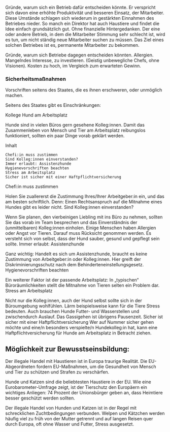 Gründe, warum sich ein Betrieb dafür entscheiden könnte. 
Er verspricht sich davon eine erhöhte Produktivität und besseren Einsatz, der Mitarbeiter. Diese Umstände schlagen sich wiederum in gestärkten Einnahmen des Betriebes nieder. 
So manch ein Direktor hat auch Haustiere und findet die Idee einfach grundsätzlich gut. Ohne finanzielle Hintergedanken. 
Der eine oder andere Betrieb, in dem die Mitarbeiter Stimmung sehr schlecht ist, wird es tun, um nicht ständig neue Mitarbeiter suchen zu müssen. Das Ziel eines solchen Betriebes ist es, permanente Mitarbeiter zu bekommen. 


Gründe, warum sich Betriebe dagegen entscheiden könnten. 
Allergien. 
Mangelndes Interesse, zu investieren. (Geistig unbewegliche Chefs, ohne Visionen). 
Kosten zu hoch, im Vergleich zum erwarteten Gewinn. 

### Sicherheitsmaßnahmen 
Vorschriften seitens des Staates, die es ihnen erschweren, oder unmöglich machen. 

Seitens des Staates gibt es Einschränkungen: 

Kollege Hund am Arbeitsplatz

Hunde sind in vielen Büros gern gesehene Kolleg:innen. Damit das Zusammenleben von Mensch und Tier am Arbeitsplatz reibungslos funktioniert, sollten ein paar Dinge vorab geklärt werden. 

Inhalt

    Chefi:in muss zustimmen
    Sind Kolleg:innen einverstanden?
    Immer erlaubt: Assistenzhunde
    Hygienevorschriften beachten
    Stress am Arbeitsplatz
    Sicher ist sicher mit einer Haftpflichtversicherung

Chefi:in muss zustimmen

Holen Sie zuallererst die Zustimmung Ihres/Ihrer Arbeitgeber:in ein, und das am besten schriftlich. Denn: Einen Rechtsanspruch auf die Mitnahme eines Hundes gibt es leider nicht.
Sind Kolleg:innen einverstanden?

Wenn Sie planen, den vierbeinigen Liebling mit ins Büro zu nehmen, sollten Sie das vorab im Team besprechen und das Einverständnis der (unmittelbaren) Kolleg:innen einholen. Einige Menschen haben Allergien oder Angst vor Tieren. Darauf muss Rücksicht genommen werden. Es versteht sich von selbst, dass der Hund sauber, gesund und gepflegt sein sollte.
Immer erlaubt: Assistenzhunde

Ganz wichtig: Handelt es sich um Assistenzhunde, braucht es keine Zustimmung von Arbeitgeber:in oder Kolleg:innen. Hier greift der Diskriminierungsschutz nach dem Behinderteneinstellungsgesetz. 
Hygienevorschriften beachten

Ein weiterer Faktor ist der passende Arbeitsplatz: In „typischen“ Büroräumlichkeiten stellt die Mitnahme von Tieren selten ein Problem dar.
Stress am Arbeitsplatz

Nicht nur die Kolleg:innen, auch der Hund selbst sollte sich in der Büroumgebung wohlfühlen. Lärm beispielsweise kann für die Tiere Stress bedeuten. Auch brauchen Hunde Futter- und Wasserstellen und zwischendurch Auslauf. Das Gassigehen ist übrigens Pausenzeit.
Sicher ist sicher mit einer Haftpflichtversicherung
Wer auf Nummer sicher gehen möchte und eine/n besonders verspielte/n Hundekolleg:in hat, kann eine Haftpflichtversicherung für Hunde am Arbeitsplatz in Betracht ziehen. 


## Möglichkeit zur Bewusstseinsbildung:

Der illegale Handel mit Haustieren ist in Europa traurige Realität. Die EU-Abgeordneten fordern EU-Maßnahmen, um die Gesundheit von Mensch und Tier zu schützen und Strafen zu verschärfen. 

Hunde und Katzen sind die beliebtesten Haustiere in der EU. Wie eine Eurobarometer-Umfrage zeigt, ist der Tierschutz den Europäern ein wichtiges Anliegen: 74 Prozent der Unionsbürger geben an, dass Heimtiere besser geschützt werden sollten.

Der illegale Handel von Hunden und Katzen ist in der Regel mit schrecklichen Zuchtbedingungen verbunden. Welpen und Kätzchen werden häufig viel zu früh von der Mutter getrennt und auf langen Reisen quer durch Europa, oft ohne Wasser und Futter, Stress ausgesetzt.